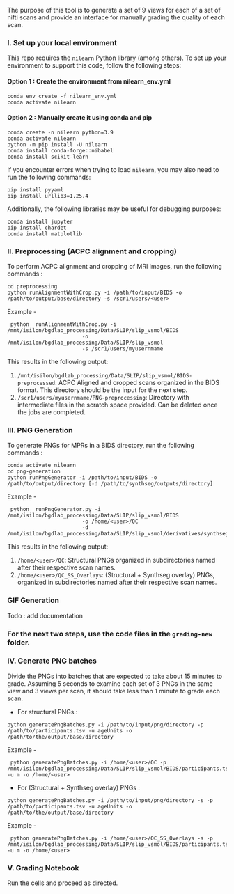 The purpose of this tool is to generate a set of 9 views for each of a set of nifti scans and provide an interface for manually grading the quality of each scan.

### I. Set up your local environment

This repo requires the `nilearn` Python library (among others). To set up your environment to support this code, follow the following steps:

#### Option 1 : Create the environment from nilearn_env.yml 
```
conda env create -f nilearn_env.yml
conda activate nilearn
```

#### Option 2 : Manually create it using conda and pip
```
conda create -n nilearn python=3.9
conda activate nilearn
python -m pip install -U nilearn
conda install conda-forge::nibabel
conda install scikit-learn
```

If you encounter errors when trying to load `nilearn`, you may also need to run the following commands:

```
pip install pyyaml
pip install urllib3=1.25.4
```

Additionally, the following libraries may be useful for debugging purposes: 

```
conda install jupyter
pip install chardet
conda install matplotlib
```
### II. Preprocessing (ACPC alignment and cropping)

To perform ACPC alignment and cropping of MRI images, run the following commands :
```
cd preprocessing
python runAlignmentWithCrop.py -i /path/to/input/BIDS -o /path/to/output/base/directory -s /scr1/users/<user>
```
Example - 
```
 python  runAlignmentWithCrop.py -i /mnt/isilon/bgdlab_processing/Data/SLIP/slip_vsmol/BIDS 
						-o /mnt/isilon/bgdlab_processing/Data/SLIP/slip_vsmol
						-s /scr1/users/myusernmame
```
This results in the following output:

1. `/mnt/isilon/bgdlab_processing/Data/SLIP/slip_vsmol/BIDS-preprocessed`: ACPC Aligned and cropped scans organized in the BIDS format. This directory should be the input for the next step.
2. `/scr1/users/myusernmame/PNG-preprocessing`: Directory with intermediate files in the scratch space provided. Can be deleted once the jobs are completed.

### III. PNG Generation

To generate PNGs for MPRs in a BIDS directory, run the following commands :
```
conda activate nilearn
cd png-generation
python runPngGenerator -i /path/to/input/BIDS -o /path/to/output/directory [-d /path/to/synthseg/outputs/directory]
```

Example - 
```
 python  runPngGenerator.py -i /mnt/isilon/bgdlab_processing/Data/SLIP/slip_vsmol/BIDS 
						-o /home/<user>/QC 
						-d /mnt/isilon/bgdlab_processing/Data/SLIP/slip_vsmol/derivatives/synthseg+_robust_parc
```
This results in the following output:

1. `/home/<user>/QC`: Structural PNGs organized in subdirectories named after their respective scan names.
2. `/home/<user>/QC_SS_Overlays`: (Structural + Synthseg overlay) PNGs, organized in subdirectories named after their respective scan names.
### GIF Generation

Todo : add documentation

### For the next two steps, use the code files in the `grading-new` folder.
### IV. Generate PNG batches

Divide the PNGs into batches that are expected to take about 15 minutes to grade. Assuming 5 seconds to examine each set of 3 PNGs in the same view and 3 views per scan, it should take less than 1 minute to grade each scan.
- For structural PNGs :
```
python generatePngBatches.py -i /path/to/input/png/directory -p /path/to/participants.tsv -u ageUnits -o /path/to/the/output/base/directory
```

Example - 
```
 python generatePngBatches.py -i /home/<user>/QC -p /mnt/isilon/bgdlab_processing/Data/SLIP/slip_vsmol/BIDS/participants.tsv -u m -o /home/<user>
```

- For (Structural + Synthseg overlay) PNGs :
```
python generatePngBatches.py -i /path/to/input/png/directory -s -p /path/to/participants.tsv -u ageUnits -o /path/to/the/output/base/directory
```

Example - 
```
 python generatePngBatches.py -i /home/<user>/QC_SS_Overlays -s -p /mnt/isilon/bgdlab_processing/Data/SLIP/slip_vsmol/BIDS/participants.tsv -u m -o /home/<user>
```

### V. Grading Notebook

Run the cells and proceed as directed.
